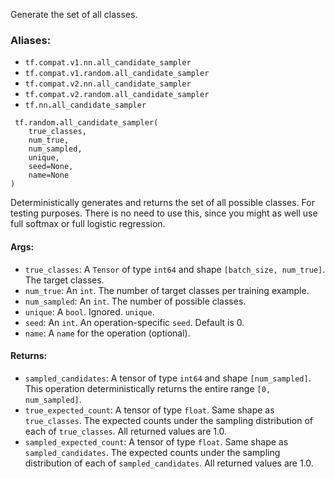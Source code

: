 Generate the set of all classes.
### Aliases:
- `tf.compat.v1.nn.all_candidate_sampler`
- `tf.compat.v1.random.all_candidate_sampler`
- `tf.compat.v2.nn.all_candidate_sampler`
- `tf.compat.v2.random.all_candidate_sampler`
- `tf.nn.all_candidate_sampler`

```
 tf.random.all_candidate_sampler(
    true_classes,
    num_true,
    num_sampled,
    unique,
    seed=None,
    name=None
)
```
Deterministically generates and returns the set of all possible classes. For testing purposes. There is no need to use this, since you might as well use full softmax or full logistic regression.
#### Args:
- `true_classes`: A `Tensor` of type `int64` and shape `[batch_size, num_true]`. The target classes.
- `num_true`: An `int`. The number of target classes per training example.
- `num_sampled`: An `int`. The number of possible classes.
- `unique`: A `bool`. Ignored. `unique`.
- `seed`: An `int`. An operation-specific `seed`. Default is 0.
- `name`: A `name` for the operation (optional).
#### Returns:
- `sampled_candidates`: A tensor of type `int64` and shape `[num_sampled]`. This operation deterministically returns the entire range `[0, num_sampled]`.
- `true_expected_count`: A tensor of type `float`. Same shape as `true_classes`. The expected counts under the sampling distribution of each of `true_classes`. All returned values are 1.0.
- `sampled_expected_count`: A tensor of type `float`. Same shape as `sampled_candidates`. The expected counts under the sampling distribution of each of `sampled_candidates`. All returned values are 1.0.
